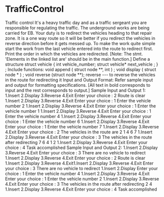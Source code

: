 # TrafficControl
Traffic control It's a heavy traffic day and as a traffic sergeant you are responsible for regulating the traffic. The underground works are being carried for EB. Your duty is to redirect the vehicles heading to that repair zone. It is a one way route so it will be better if you redirect the vehicles in reverse direction before it gets messed up. To make the work quite simple start the work from the last vehicle entered into the route to redirect first. Print the order in which the vehicles are redirected. [Note: The stmt. 'Elements in the linked list are' should be in the main function.]  Define a structure struct vehicle { int vehicle_number; struct vehicle* next_vehicle ; } ;  Include functions: void append ( struct node **, int ) ; void display ( struct node * ) ; void reverse (struct node **);  reverse --- to reverse the vehicles in the route for redirecting it    Input and Output Format:  Refer sample input and output for formatting specifications.   [All text in bold corresponds to input and the rest corresponds to output.]   Sample Input and Output 1: 1.Insert 2.Display 3.Reverse 4.Exit Enter your choice : 2 Route is clear 1.Insert 2.Display 3.Reverse 4.Exit Enter your choice : 1 Enter the vehicle number 2 1.Insert 2.Display 3.Reverse 4.Exit Enter your choice : 1 Enter the vehicle number 1 1.Insert 2.Display 3.Reverse 4.Exit Enter your choice : 1 Enter the vehicle number 4 1.Insert 2.Display 3.Reverse 4.Exit Enter your choice : 1 Enter the vehicle number 6 1.Insert 2.Display 3.Reverse 4.Exit Enter your choice : 1 Enter the vehicle number 7 1.Insert 2.Display 3.Reverse 4.Exit Enter your choice : 2 The vehicles in the route are 2 1 4 6 7 1.Insert 2.Display 3.Reverse 4.Exit Enter your choice : 3 The vehicles in the route after redirecting 7 6 4 1 2 1.Insert 2.Display 3.Reverse 4.Exit Enter your choice : 4 Task accomplished  Sample Input and Output 2: 1.Insert 2.Display 3.Reverse 4.Exit Enter your choice : 3 There are no vehicle to redirect 1.Insert 2.Display 3.Reverse 4.Exit Enter your choice : 2 Route is clear 1.Insert 2.Display 3.Reverse 4.Exit1.Insert 2.Display 3.Reverse 4.Exit Enter your choice : 3 There are no vehicle to redirect 1.Insert 2.Display Enter your choice : 1 Enter the vehicle number 4 1.Insert 2.Display 3.Reverse 4.Exit Enter your choice : 1 Enter the vehicle number 2 1.Insert 2.Display 3.Reverse 4.Exit Enter your choice : 3 The vehicles in the route after redirecting 2 4 1.Insert 2.Display 3.Reverse 4.Exit Enter your choice : 4 Task accomplished
